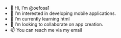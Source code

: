 - 👋 Hi, I’m @oefosa1
- 👀 I’m interested in developing mobile applications.
- 🌱 I’m currently learning html
- 💞️ I’m looking to collaborate on app creation.
- 📫 You can reach me via my email

<!---
oefosa1/oefosa1 is a ✨ special ✨ repository because its `README.md` (this file) appears on your GitHub profile.
You can click the Preview link to take a look at your changes.
--->

